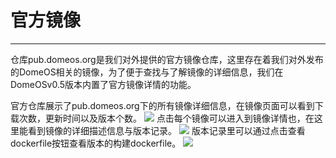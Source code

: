 # 官方镜像

---
仓库pub.domeos.org是我们对外提供的官方镜像仓库，这里存在着我们对外发布的DomeOS相关的镜像，为了便于查找与了解镜像的详细信息，我们在DomeOSv0.5版本内置了官方镜像详情的功能。

官方仓库展示了pub.domeos.org下的所有镜像详细信息，在镜像页面可以看到下载次数，更新时间以及版本个数。
![](https://domeos-pics.bjcnc.scs.sohucs.com/官方仓库.png)
点击每个镜像可以进入到镜像详情也，在这里能看到镜像的详细描述信息与版本记录。
![](https://domeos-pics.bjcnc.scs.sohucs.com/官方镜像详细信息.png)
版本记录里可以通过点击查看dockerfile按钮查看版本的构建dockerfile。
![](https://domeos-pics.bjcnc.scs.sohucs.com/官方镜像版本信息.png)
